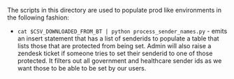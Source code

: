 The scripts in this directory are used to populate prod like environments in the following fashion:

- `cat $CSV_DOWNLOADED_FROM_BT | python process_sender_names.py`  - emits an insert statement that has a list of senderids to populate a table that lists those that are protected from being set. Admin will also raise a zendesk ticket if someone tries to set their senderid to one of those protected. It filters out all government and healthcare sender ids as we want those to be able to be set by our users. 


